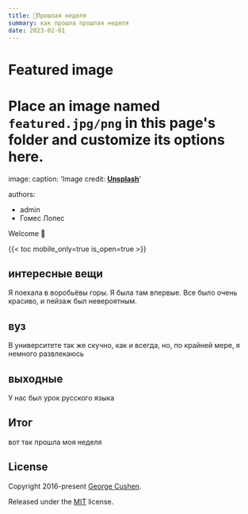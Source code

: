 ```yaml
---
title: 🎉Прошлая неделя 
summary: как прошла прошлая неделя
date: 2023-02-01
---
```


# Featured image
# Place an image named `featured.jpg/png` in this page's folder and customize its options here.
image:
  caption: 'Image credit: [**Unsplash**](https://unsplash.com)'

authors:
  - admin
  - Гомес Лопес

Welcome 👋

{{< toc mobile_only=true is_open=true >}}

## интересные вещи

Я поехала в воробьёвы горы. Я былa там впервые. Все было очень красиво, и пейзаж был невероятным.

## вуз

В университете так же скучно, как и всегда, но, по крайней мере, я немного развлекаюсь

## выходные

У нас был урок русского языка

## Итог

вот так прошла моя неделя


## License

Copyright 2016-present [George Cushen](https://georgecushen.com).

Released under the [MIT](https://github.com/HugoBlox/hugo-blox-builder/blob/main/LICENSE.md) license.
